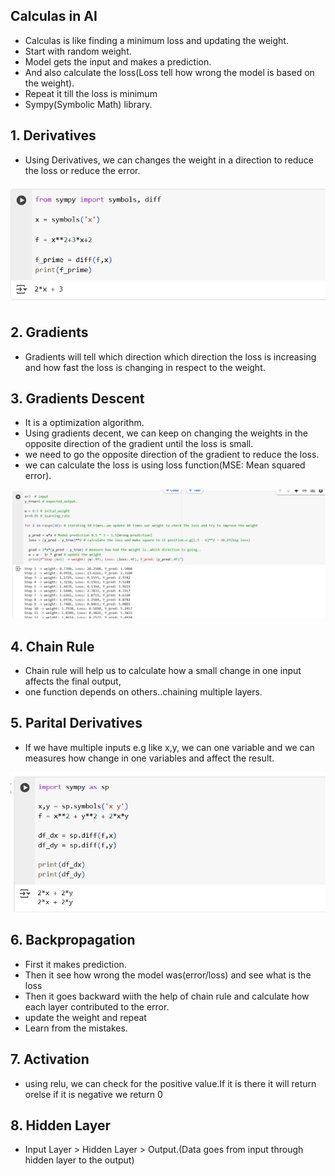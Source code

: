 ## Calculas in AI

- Calculas is like finding a minimum loss and updating the weight.
- Start with random weight.
- Model gets the input and makes a prediction.
- And also calculate the loss(Loss tell how wrong the model is based on the weight).
- Repeat it till the loss is minimum
- Sympy(Symbolic Math) library.

## 1. Derivatives

- Using Derivatives, we can changes the weight in a direction to reduce the loss or reduce the error.

![alt text](Images/derivative.png)


## 2. Gradients

- Gradients will tell which direction which direction the loss is increasing and how fast the loss is changing in respect to the weight.

## 3. Gradients Descent

- It is a optimization algorithm.
- Using gradients decent, we can keep on changing the weights in the opposite direction of the gradient until the loss is small.
- we need to go the opposite direction of the gradient to reduce the loss.
- we can calculate the loss is using loss function(MSE: Mean squared error).

![alt text](Images/example1.png)

## 4. Chain Rule

- Chain rule will help us to calculate how a small change in one input  affects the final output,
- one function depends on others..chaining multiple layers.

## 5. Parital Derivatives

- If we have multiple inputs e.g like x,y, we can one variable and we can measures how change in one variables and affect the result.

![alt text](Images/pd.png)

## 6. Backpropagation

- First it makes prediction.
- Then it see how wrong the model was(error/loss) and see what is the loss
- Then it goes backward wiith the help of chain rule and calculate how each layer contributed to the error.
- update the weight and repeat
- Learn from the mistakes.

## 7. Activation

- using relu, we can check for the positive value.If it is there it will return orelse if it is negative we return 0

## 8. Hidden Layer

- Input Layer > Hidden Layer > Output.(Data goes from input through hidden layer to the output)
